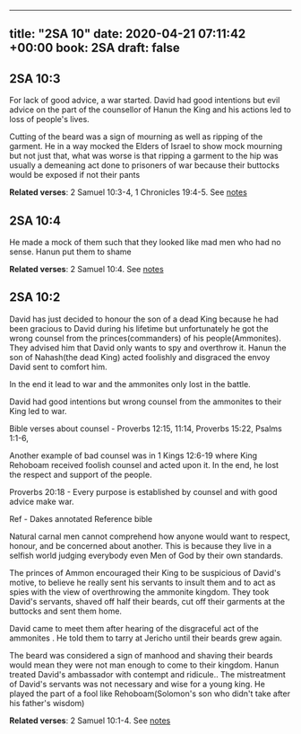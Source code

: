 
---
title: "2SA 10"
date: 2020-04-21 07:11:42 +00:00
book: 2SA
draft: false
---

## 2SA 10:3

For lack of good advice, a war started. David had good intentions but evil advice on the part of the counsellor of Hanun the King and his actions led to loss of people's lives.

Cutting of the beard was a sign of mourning as well as ripping of the garment. He in a way mocked the Elders of Israel to show mock mourning but not just that, what was worse is that ripping a garment to the hip was usually a demeaning act done to prisoners of war because their buttocks would be exposed if not their pants

**Related verses**: 2 Samuel 10:3-4, 1 Chronicles 19:4-5. See [notes](https://my.bible.com/notes/3412461430288146983)


## 2SA 10:4

He made a mock of them such that they looked like mad men who had no sense. Hanun put them to shame

**Related verses**: 2 Samuel 10:4. See [notes](https://my.bible.com/notes/3412448196378223046)


## 2SA 10:2

David has just decided to honour the son of a dead King because he had been gracious to David during his lifetime but unfortunately he got the wrong counsel from the princes(commanders) of his people(Ammonites). They advised him that David only wants to spy and overthrow it. Hanun the son of Nahash(the dead King) acted foolishly and disgraced the envoy David sent to comfort him.



In the end it lead to war and the ammonites only lost in the battle.

David had good intentions but wrong counsel from the ammonites to their King led to war.

Bible verses about counsel - Proverbs 12:15, 11:14, Proverbs 15:22, Psalms 1:1-6, 



Another example of bad counsel was in 1 Kings 12:6-19 where King Rehoboam received foolish counsel and acted upon it. In the end, he lost the respect and support of the people.

Proverbs 20:18 - Every purpose is established by counsel and with good advice make war.




Ref - Dakes annotated Reference bible

Natural carnal men cannot comprehend how anyone would want to respect, honour, and be concerned about another. This is because they live in a selfish world judging everybody even Men of God by their own standards.

The princes of Ammon encouraged their King to be suspicious of David's motive, to believe he really sent his servants to insult them and to act as spies with the view of overthrowing the ammonite kingdom. They took David's servants, shaved off half their beards, cut off their garments at the buttocks and sent them home.



David came to meet them after hearing of the disgraceful act of the ammonites . He told them to tarry at Jericho until their beards grew again.



The beard was considered a sign of manhood and shaving their beards would mean they were not man enough to come to their kingdom. Hanun treated David's ambassador with contempt and ridicule.. The mistreatment of David's servants was not necessary and wise for a young king. He played the part of a fool like Rehoboam(Solomon's son who didn't take after his father's wisdom)



**Related verses**: 2 Samuel 10:1-4. See [notes](https://my.bible.com/notes/2318747984705872411)

